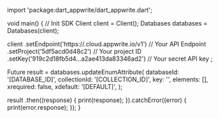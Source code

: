 import 'package:dart_appwrite/dart_appwrite.dart';

void main() { // Init SDK
  Client client = Client();
  Databases databases = Databases(client);

  client
    .setEndpoint('https://<REGION>.cloud.appwrite.io/v1') // Your API Endpoint
    .setProject('5df5acd0d48c2') // Your project ID
    .setKey('919c2d18fb5d4...a2ae413da83346ad2') // Your secret API key
  ;

  Future result = databases.updateEnumAttribute(
    databaseId: '[DATABASE_ID]',
    collectionId: '[COLLECTION_ID]',
    key: '',
    elements: [],
    xrequired: false,
    xdefault: '[DEFAULT]',
  );

  result
    .then((response) {
      print(response);
    }).catchError((error) {
      print(error.response);
  });
}